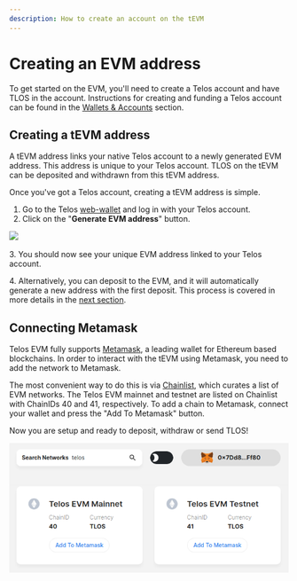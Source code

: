 ```yaml
---
description: How to create an account on the tEVM
---
```


# Creating an EVM address

To get started on the EVM, you'll need to create a Telos account and have TLOS in the account. Instructions for creating and funding a Telos account can be found in the [Wallets & Accounts](../../users/wallets.md) section.&#x20;

## Creating a tEVM address

A tEVM address links your native Telos account to a newly generated EVM address. This address is unique to your Telos account. TLOS on the tEVM can be deposited and withdrawn from this tEVM address.

Once you've got a Telos account, creating a tEVM address is simple.

1. Go to the Telos [web-wallet](https://wallet.telos.net) and log in with your Telos account.
2. Click on the "**Generate EVM address**" button.&#x20;

![](../../.gitbook/assets/EVM\_createaddr.png)

3\. You should now see your unique EVM address linked to your Telos account.

4\. Alternatively, you can deposit to the EVM, and it will automatically generate a new address with the first deposit. This process is covered in more details in the [next section](deposit-withdraw-and-send-tlos.md).

## Connecting Metamask

Telos EVM fully supports [Metamask](https://metamask.io), a leading wallet for Ethereum based blockchains. In order to interact with the tEVM using Metamask, you need to add the network to Metamask.&#x20;

The most convenient way to do this is via [Chainlist](https://chainlist.org), which curates a list of EVM networks. The Telos EVM mainnet and testnet are listed on Chainlist with ChainIDs 40 and 41, respectively. To add a chain to Metamask, connect your wallet and press the "Add To Metamask" button.

Now you are setup and ready to deposit, withdraw or send TLOS!

![The Telos EVM mainnet and testnet listed on Chainlist.](<../../.gitbook/assets/image (10).png>)
